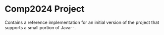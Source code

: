 # Comp2024 Project

Contains a reference implementation for an initial version of the project that supports a small portion of Java--.
